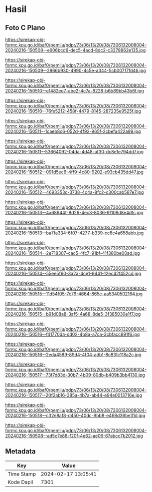 # Hasil

## Foto C Plano

https://sirekap-obj-formc.kpu.go.id/baf0/pemilu/pdpr/73/06/13/20/08/7306132008004-20240216-150508--e606bcd6-dec5-4acd-8dc2-c3378862e135.jpg

https://sirekap-obj-formc.kpu.go.id/baf0/pemilu/pdpr/73/06/13/20/08/7306132008004-20240216-150509--2866b930-4990-4c5e-a344-5cb00717fd46.jpg

https://sirekap-obj-formc.kpu.go.id/baf0/pemilu/pdpr/73/06/13/20/08/7306132008004-20240216-150510--e1482ee7-abe2-4c7a-8228-b6b89bb43b6f.jpg

https://sirekap-obj-formc.kpu.go.id/baf0/pemilu/pdpr/73/06/13/20/08/7306132008004-20240216-150510--76fe5212-458f-4479-8145-287235e9525f.jpg

https://sirekap-obj-formc.kpu.go.id/baf0/pemilu/pdpr/73/06/13/20/08/7306132008004-20240216-150511--1caeb8c6-052d-4f92-965f-2cbefa422a99.jpg

https://sirekap-obj-formc.kpu.go.id/baf0/pemilu/pdpr/73/06/13/20/08/7306132008004-20240216-150511--53664092-04da-4d48-af30-dc8e1e794dd7.jpg

https://sirekap-obj-formc.kpu.go.id/baf0/pemilu/pdpr/73/06/13/20/08/7306132008004-20240216-150512--091d5ec6-4ff9-4c80-9202-e93cb435dd47.jpg

https://sirekap-obj-formc.kpu.go.id/baf0/pemilu/pdpr/73/06/13/20/08/7306132008004-20240216-150512--4693353c-3738-4c4a-8fc2-c300cab587e7.jpg

https://sirekap-obj-formc.kpu.go.id/baf0/pemilu/pdpr/73/06/13/20/08/7306132008004-20240216-150513--4a68944f-8d26-4ec3-8036-9f108d8e4dfc.jpg

https://sirekap-obj-formc.kpu.go.id/baf0/pemilu/pdpr/73/06/13/20/08/7306132008004-20240216-150513--ba7fa334-6f07-4277-b339-cc8c4a658abb.jpg

https://sirekap-obj-formc.kpu.go.id/baf0/pemilu/pdpr/73/06/13/20/08/7306132008004-20240216-150514--2e718307-cac5-4fc7-91bf-41f380be00ad.jpg

https://sirekap-obj-formc.kpu.go.id/baf0/pemilu/pdpr/73/06/13/20/08/7306132008004-20240216-150514--55ee5f60-3a2a-4ce1-9441-12ec42f452cd.jpg

https://sirekap-obj-formc.kpu.go.id/baf0/pemilu/pdpr/73/06/13/20/08/7306132008004-20240216-150515--11d54f05-7c79-4664-865c-aa5340502164.jpg

https://sirekap-obj-formc.kpu.go.id/baf0/pemilu/pdpr/73/06/13/20/08/7306132008004-20240216-150515--b91d08a8-3af5-4a68-8de5-3f385030e1f7.jpg

https://sirekap-obj-formc.kpu.go.id/baf0/pemilu/pdpr/73/06/13/20/08/7306132008004-20240216-150516--f41770da-dd02-4b8a-a7ca-3cbfacc991f6.jpg

https://sirekap-obj-formc.kpu.go.id/baf0/pemilu/pdpr/73/06/13/20/08/7306132008004-20240216-150516--2eda4589-89d4-4f04-adb1-8c83fc118a2c.jpg

https://sirekap-obj-formc.kpu.go.id/baf0/pemilu/pdpr/73/06/13/20/08/7306132008004-20240216-150517--73f7d83d-30b7-4b09-80db-b409b3bb4130.jpg

https://sirekap-obj-formc.kpu.go.id/baf0/pemilu/pdpr/73/06/13/20/08/7306132008004-20240216-150517--20f2ab16-385a-4b7a-ab44-e94e0013716e.jpg

https://sirekap-obj-formc.kpu.go.id/baf0/pemilu/pdpr/73/06/13/20/08/7306132008004-20240216-150518--c32e8af8-d450-40dc-9bb8-e468d36be31d.jpg

https://sirekap-obj-formc.kpu.go.id/baf0/pemilu/pdpr/73/06/13/20/08/7306132008004-20240216-150508--ad5c7e88-f20f-4e62-ae06-67abcc7b2012.jpg


## Metadata

| Key        | Value               |
| ---------- | ------------------- |
| Time Stamp | 2024-02-17 13:05:41 |
| Kode Dapil | 7301                |




